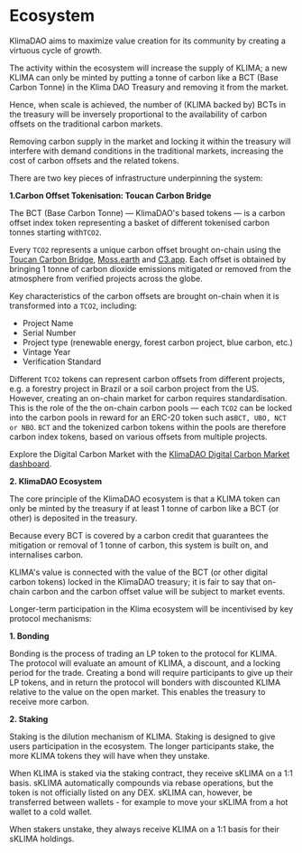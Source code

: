 # Ecosystem

KlimaDAO aims to maximize value creation for its community by creating a virtuous cycle of growth.&#x20;

The activity within the ecosystem will increase the supply of KLIMA; a new KLIMA can only be minted by putting a tonne of carbon like a BCT (Base Carbon Tonne) in the Klima DAO Treasury and removing it from the market.&#x20;

Hence, when scale is achieved, the number of (KLIMA backed by) BCTs in the treasury will be inversely proportional to the availability of carbon offsets on the traditional carbon markets.&#x20;

Removing carbon supply in the market and locking it within the treasury will interfere with demand conditions in the traditional markets, increasing the cost of carbon offsets and the related tokens.&#x20;

There are two key pieces of infrastructure underpinning the system:

**1.Carbon Offset Tokenisation: Toucan Carbon Bridge**

The BCT (Base Carbon Tonne) — KlimaDAO's based tokens — is a carbon offset index token representing a basket of different tokenised carbon tonnes starting with`TCO2`.

Every `TCO2` represents a unique carbon offset brought on-chain using the [Toucan Carbon Bridge](https://docs.toucan.earth/protocol/modules/carbon-bridge), [Moss.earth](https://moss.earth/) and [C3.app](https://www.c3.app/). Each offset is obtained by bringing 1 tonne of carbon dioxide emissions mitigated or removed from the atmosphere from verified projects across the globe.&#x20;

Key characteristics of the carbon offsets are brought on-chain when it is transformed into a `TCO2`, including:

* Project Name
* Serial Number
* Project type (renewable energy, forest carbon project, blue carbon, etc.)
* Vintage Year
* Verification Standard

Different `TCO2` tokens can represent carbon offsets from different projects, e.g. a forestry project in Brazil or a soil carbon project from the US. However, creating an on-chain market for carbon requires standardisation. This is the role of the the on-chain carbon pools — each `TCO2` can be locked into the carbon pools in reward for an ERC-20 token such as`BCT, UBO, NCT or NBO`. `BCT` and the tokenized carbon tokens within the pools are therefore carbon index tokens, based on various offsets from multiple projects.

Explore the Digital Carbon Market with the [KlimaDAO Digital Carbon Market dashboard](https://carbon.klimadao.finance/).

**2. KlimaDAO Ecosystem**

The core principle of the KlimaDAO ecosystem is that a KLIMA token can only be minted by the treasury if at least 1 tonne of carbon like a BCT (or other) is deposited in the treasury.

Because every BCT is covered by a carbon credit that guarantees the mitigation or removal of 1 tonne of carbon, this system is built on, and internalises carbon.&#x20;

KLIMA's value is connected with the value of the BCT (or other digital carbon tokens) locked in the KlimaDAO treasury; it is fair to say that on-chain carbon and the carbon offset value will be subject to market events.&#x20;

Longer-term participation in the Klima ecosystem will be incentivised by key protocol mechanisms:&#x20;

**1. Bonding**

Bonding is the process of trading an LP token to the protocol for KLIMA. The protocol will evaluate an amount of KLIMA, a discount, and a locking period for the trade. Creating a bond will require participants to give up their LP tokens, and in return the protocol will bonders with discounted KLIMA relative to the value on the open market. This enables the treasury to receive more carbon.&#x20;

**2. Staking**

Staking is the dilution mechanism of KLIMA. Staking is designed to give users participation in the ecosystem.  The longer participants stake, the more KLIMA tokens they will have when they unstake. &#x20;

When KLIMA is staked via the staking contract, they receive sKLIMA on a 1:1 basis. sKLIMA automatically compounds via rebase operations, but the token is not officially listed on any DEX. sKLIMA can, however, be transferred between wallets - for example to move your sKLIMA from a hot wallet to a cold wallet.&#x20;

When stakers unstake, they always receive KLIMA on a 1:1 basis for their sKLIMA holdings.&#x20;
